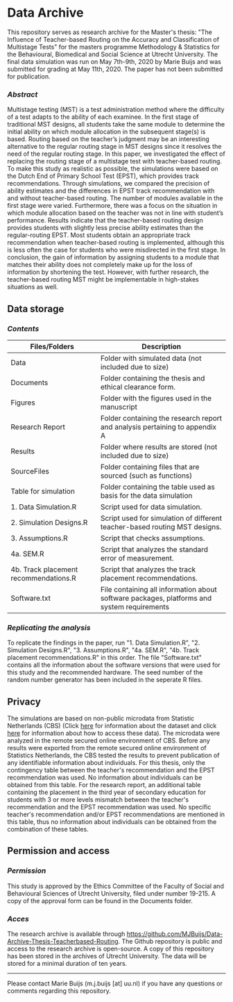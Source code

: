 # Data Archive

This repository serves as research archive for the Master's thesis: "The Influence of Teacher-based Routing on the Accuracy and Classification of Multistage Tests" for the masters programme Methodology & Statistics for the Behavioural, Biomedical and Social Science at Utrecht University.
The final data simulation was run on May 7th-9th, 2020 by Marie Buijs and was submitted for grading at May 11th, 2020. The paper has not been submitted for publication. 

### *Abstract*

Multistage testing (MST) is a test administration method where the difficulty of a test adapts to the ability of each examinee. In the first stage of traditional MST designs, all students take the same module to determine the initial ability on which module allocation in the subsequent stage(s) is based. Routing based on the teacher’s judgment may be an interesting alternative to the regular routing stage in MST designs since it resolves the need of the regular routing stage. In this paper, we investigated the effect of replacing the routing stage of a multistage test with teacher-based routing. To make this study as realistic as possible, the simulations were based on the Dutch End of Primary School Test (EPST), which provides track recommendations. Through simulations, we compared the precision of ability estimates and the differences in EPST track recommendation with and without teacher-based routing. The number of modules available in the first stage were varied. Furthermore, there was a focus on the situation in which module allocation based on the teacher was not in line with student’s performance. Results indicate that the teacher-based routing design provides students with slightly less precise ability estimates than the regular-routing EPST. Most students obtain an appropriate track recommendation when teacher-based routing is implemented, although this is less often the case for students who were misdirected in the first stage. In conclusion, the gain of information by assigning students to a module that matches their ability does not completely make up for the loss of information by shortening the test. However, with further research, the teacher-based routing MST might be implementable in high-stakes situations as well. 

## Data storage

### *Contents*

| Files/Folders  |  Description   |
|---|---|
| Data  | Folder with simulated data (not included due to size)  |  
| Documents  |  Folder containing the thesis and ethical clearance form.  | 
| Figures  | Folder with the figures used in the manuscript  |   
| Research Report  |  Folder containing the research report and analysis pertaining to appendix A  | 
| Results  |  Folder where results are stored (not included due to size) | 
| SourceFiles  | Folder containing files that are sourced (such as functions) | 
| Table for simulation  | Folder containing the table used as basis for the data simulation | 
| 1. Data Simulation.R  | Script used for data simulation.  | 
| 2. Simulation Designs.R  |  Script used for simulation of different teacher-based routing MST designs. | 
| 3. Assumptions.R  |  Script that checks assumptions. | 
| 4a. SEM.R | Script that analyzes the standard error of measurement.  | 
| 4b. Track placement recommendations.R |  Script that analyzes the track placement recommendations. | 
| Software.txt  | File containing all information about software packages, platforms and system requirements | 

### *Replicating the analysis*

To replicate the findings in the paper, run "1. Data Simulation.R", "2. Simulation Designs.R", "3. Assumptions.R", "4a. SEM.R", "4b. Track placement recommendations.R" in this order. The file "Software.txt" contains all the information about the software versions that were used for this study and the recommended hardware. The seed number of the random number generator has been included in the seperate R files. 

## Privacy 

The simulations are based on non-public microdata from Statistic Netherlands (CBS) (Click [here](https://www.cbs.nl/nl-nl/onze-diensten/maatwerk-en-microdata/microdata-zelf-onderzoek-doen/microdatabestanden/citotab-kenmerken-deelnemers-eindtoets-basisonderwijs) for information about the dataset and click [here](https://www.cbs.nl/en-gb/our-services/customised-services-microdata/microdata-conducting-your-own-research) for information about how to access these data). The microdata were analyzed in the remote secured online environment of CBS. Before any results were exported from the remote secured online environment of Statistics Netherlands, the CBS tested the results to prevent publication of any identifiable information about individuals. 
For this thesis, only the contingency table between the teacher's recommendation and the EPST recommendation was used. No information about individuals can be obtained from this table. 
For the research report, an additional table containing the placement in the third year of secondary education for students with 3 or more levels mismatch between the teacher's recommendation and the EPST recommendation was used. No specific teacher's recommendation and/or EPST recommendations are mentioned in this table, thus no information about individuals can be obtained from the combination of these tables. 

## Permission and access

### *Permission*

This study is approved by the Ethics Committee of the Faculty of Social and Behavioural Sciences of Utrecht University, filed under number 19-215. A copy of the approval form can be found in the Documents folder. 

### *Acces*

The research archive is available through https://github.com/MJBuijs/Data-Archive-Thesis-Teacherbased-Routing. The Github repository is public and access to the research archive is open-source. A copy of this repository has been stored in the archives of Utrecht University. The data will be stored for a minimal duration of ten years.


-------------------
Please contact Marie Buijs (m.j.buijs [at] uu.nl) if you have any questions or comments regarding this repository.

